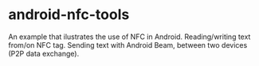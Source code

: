 # android-nfc-tools
An example that ilustrates the use of NFC in Android. Reading/writing text from/on NFC tag. Sending text with Android Beam, between two devices (P2P data exchange).
